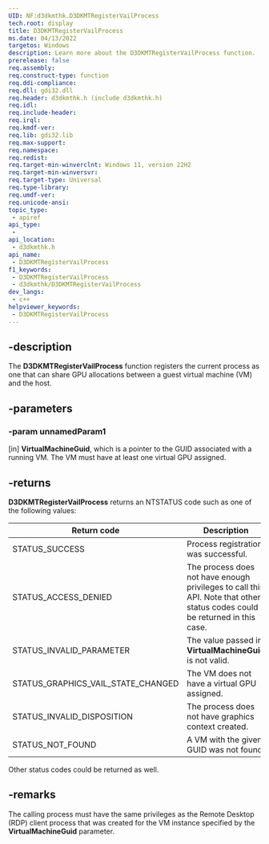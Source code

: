 ```yaml
---
UID: NF:d3dkmthk.D3DKMTRegisterVailProcess
tech.root: display
title: D3DKMTRegisterVailProcess
ms.date: 04/13/2022
targetos: Windows
description: Learn more about the D3DKMTRegisterVailProcess function.
prerelease: false
req.assembly: 
req.construct-type: function
req.ddi-compliance: 
req.dll: gdi32.dll
req.header: d3dkmthk.h (include d3dkmthk.h)
req.idl: 
req.include-header: 
req.irql: 
req.kmdf-ver: 
req.lib: gdi32.lib
req.max-support: 
req.namespace: 
req.redist: 
req.target-min-winverclnt: Windows 11, version 22H2
req.target-min-winversvr: 
req.target-type: Universal
req.type-library: 
req.umdf-ver: 
req.unicode-ansi: 
topic_type:
 - apiref
api_type:
 - 
api_location:
 - d3dkmthk.h
api_name:
 - D3DKMTRegisterVailProcess
f1_keywords:
 - D3DKMTRegisterVailProcess
 - d3dkmthk/D3DKMTRegisterVailProcess
dev_langs:
 - c++
helpviewer_keywords:
 - D3DKMTRegisterVailProcess
---
```


## -description

The **D3DKMTRegisterVailProcess** function registers the current process as one that can share GPU allocations between a guest virtual machine (VM) and the host.

## -parameters

### -param unnamedParam1

[in] **VirtualMachineGuid**, which is a pointer to the GUID associated with a running VM. The VM must have at least one virtual GPU assigned.

## -returns

**D3DKMTRegisterVailProcess** returns an NTSTATUS code such as one of the following values:

| Return code                        | Description |
| -----------                        | ----------- |
| STATUS_SUCCESS                     | Process registration was successful. |
| STATUS_ACCESS_DENIED               | The process does not have enough privileges to call this API. Note that other status codes could be returned in this case. |
| STATUS_INVALID_PARAMETER           | The value passed in **VirtualMachineGuid** is not valid. |
| STATUS_GRAPHICS_VAIL_STATE_CHANGED | The VM does not have a virtual GPU assigned. |
| STATUS_INVALID_DISPOSITION         | The process does not have graphics context created. |
| STATUS_NOT_FOUND                   | A VM with the given GUID was not found. |

Other status codes could be returned as well.

## -remarks

The calling process must have the same privileges as the Remote Desktop (RDP) client process that was created for the VM instance specified by the **VirtualMachineGuid** parameter.
